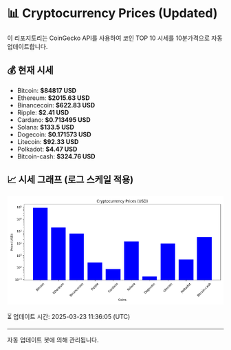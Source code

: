 
# 📊 Cryptocurrency Prices (Updated)

이 리포지토리는 CoinGecko API를 사용하여 코인 TOP 10 시세를 10분가격으로 자동 업데이트합니다.

## 💰 현재 시세
- Bitcoin: **$84817 USD**
- Ethereum: **$2015.63 USD**
- Binancecoin: **$622.83 USD**
- Ripple: **$2.41 USD**
- Cardano: **$0.713495 USD**
- Solana: **$133.5 USD**
- Dogecoin: **$0.171573 USD**
- Litecoin: **$92.33 USD**
- Polkadot: **$4.47 USD**
- Bitcoin-cash: **$324.76 USD**

## 📈 시세 그래프 (로그 스케일 적용)
![Crypto Prices](crypto_prices.png)

⏳ 업데이트 시간: 2025-03-23 11:36:05 (UTC)

---
자동 업데이트 봇에 의해 관리됩니다.
